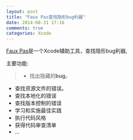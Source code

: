 ```yaml
---
layout: post
title: "Faux Pas查找隐形bug利器"
date: 2014-08-31 17:16
comments: true
categories: Xcode
---
```

[Faux Pas](http://fauxpasapp.com)是一个Xcode辅助工具，查找隐形bug利器,

主要功能:
>* 找出隐藏的**bug**。
* 查找资源文件的错误。
* 查找本地化的错误
* 查找版本控制的错误
* 学习和实施最佳实践
* 执行代码风格
* 获得代码审查清单
* ...